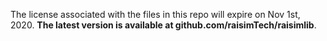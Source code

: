 The license associated with the files in this repo will expire on Nov 1st, 2020. **The latest version is available at github.com/raisimTech/raisimlib**.



